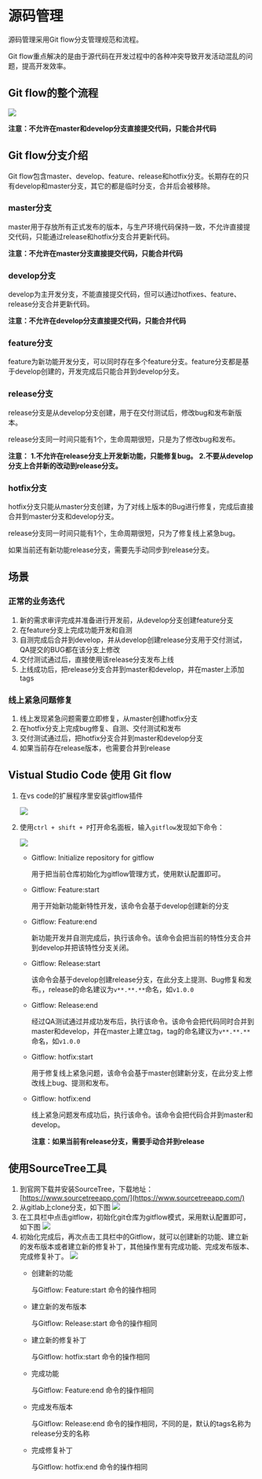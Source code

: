 # 源码管理
源码管理采用Git flow分支管理规范和流程。

Git flow重点解决的是由于源代码在开发过程中的各种冲突导致开发活动混乱的问题，提高开发效率。

## Git flow的整个流程
![](images/gitflow.webp)

**注意：不允许在master和develop分支直接提交代码，只能合并代码**

## Git flow分支介绍

Git flow包含master、develop、feature、release和hotfix分支。长期存在的只有develop和master分支，其它的都是临时分支，合并后会被移除。

### master分支

master用于存放所有正式发布的版本，与生产环境代码保持一致，不允许直接提交代码，只能通过release和hotfix分支合并更新代码。

**注意：不允许在master分支直接提交代码，只能合并代码**

### develop分支

develop为主开发分支，不能直接提交代码，但可以通过hotfixes、feature、release分支合并更新代码。

**注意：不允许在develop分支直接提交代码，只能合并代码**

### feature分支

feature为新功能开发分支，可以同时存在多个feature分支。feature分支都是基于develop创建的，开发完成后只能合并到develop分支。

### release分支

release分支是从develop分支创建，用于在交付测试后，修改bug和发布新版本。

release分支同一时间只能有1个，生命周期很短，只是为了修改bug和发布。

**注意：**
**1.不允许在release分支上开发新功能，只能修复bug。**
**2.不要从develop分支上合并新的改动到release分支。**

### hotfix分支

hotfix分支只能从master分支创建，为了对线上版本的Bug进行修复，完成后直接合并到master分支和develop分支。

release分支同一时间只能有1个，生命周期很短，只为了修复线上紧急bug。

如果当前还有新功能release分支，需要先手动同步到release分支。

## 场景

### 正常的业务迭代

1. 新的需求审评完成并准备进行开发前，从develop分支创建feature分支
2. 在feature分支上完成功能开发和自测
3. 自测完成后合并到develop，并从develop创建release分支用于交付测试，QA提交的BUG都在该分支上修改
4. 交付测试通过后，直接使用该release分支发布上线
5. 上线成功后，把release分支合并到master和develop，并在master上添加tags

### 线上紧急问题修复

1. 线上发现紧急问题需要立即修复，从master创建hotfix分支
2. 在hotfix分支上完成bug修复、自测、交付测试和发布
3. 交付测试通过后，把hotfix分支合并到master和develop分支
4. 如果当前存在release版本，也需要合并到release

## Vistual Studio Code 使用 Git flow

1. 在vs code的扩展程序里安装gitflow插件
   
   ![](images/vscode_gitflow_plugin.png)

2. 使用`ctrl + shift + P`打开命名面板，输入`gitflow`发现如下命令：

   ![](images/gitflow-command.png)

   - Gitflow: Initialize repository for gitflow

        用于把当前仓库初始化为gitflow管理方式，使用默认配置即可。

   - Gitflow: Feature:start

        用于开始新功能新特性开发，该命令会基于develop创建新的分支

   - Gitflow: Feature:end
  
        新功能开发并自测完成后，执行该命令。该命令会把当前的特性分支合并到develop并把该特性分支关闭。

   - Gitflow: Release:start
        
        该命令会基于develop创建release分支，在此分支上提测、Bug修复和发布。，release的命名建议为`v**.**.**`命名，如`v1.0.0`

   - Gitflow: Release:end

        经过QA测试通过并成功发布后，执行该命令。该命令会把代码同时合并到master和develop，并在master上建立tag，tag的命名建议为`v**.**.**`命名，如`v1.0.0`

   - Gitflow: hotfix:start

        用于修复线上紧急问题，该命令会基于master创建新分支，在此分支上修改线上bug、提测和发布。

   - Gitflow: hotfix:end
        
        线上紧急问题发布成功后，执行该命令。该命令会把代码合并到master和develop。

        **注意：如果当前有release分支，需要手动合并到release**

## 使用SourceTree工具

1. 到官网下载并安装SourceTree，下载地址：[https://www.sourcetreeapp.com/](https://www.sourcetreeapp.com/)
2. 从gitlab上clone分支，如下图
   ![](images/sourcetree-1.png)
3. 在工具栏中点击gitflow，初始化git仓库为gitflow模式，采用默认配置即可，如下图
   ![](images/sourcetree-2.png)
4. 初始化完成后，再次点击工具栏中的Gitflow，就可以创建新的功能、建立新的发布版本或者建立新的修复补丁，其他操作里有完成功能、完成发布版本、完成修复补丁。
   ![](images/sourcetree-3.png)
   - 创建新的功能

        与Gitflow: Feature:start 命令的操作相同

   - 建立新的发布版本

        与Gitflow: Release:start 命令的操作相同

   - 建立新的修复补丁

        与Gitflow: hotfix:start 命令的操作相同
        
   - 完成功能

        与Gitflow: Feature:end 命令的操作相同
        
   - 完成发布版本

        与Gitflow: Release:end 命令的操作相同，不同的是，默认的tags名称为release分支的名称
        
   - 完成修复补丁

        与Gitflow: hotfix:end 命令的操作相同
        
   